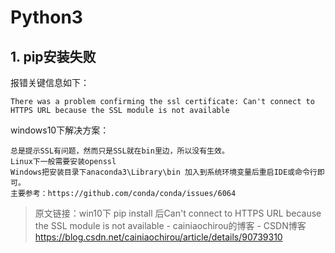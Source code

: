 # Python3

## 1. pip安装失败

报错关键信息如下：

```
There was a problem confirming the ssl certificate: Can't connect to HTTPS URL because the SSL module is not available
```

windows10下解决方案：

```
总是提示SSL有问题，然而只是SSL就在bin里边，所以没有生效。
Linux下一般需要安装openssl
Windows把安装目录下anaconda3\Library\bin 加入到系统环境变量后重启IDE或命令行即可。
主要参考：https://github.com/conda/conda/issues/6064
```

> 原文链接：win10下 pip install 后Can't connect to HTTPS URL because the SSL module is not available - cainiaochirou的博客 - CSDN博客  https://blog.csdn.net/cainiaochirou/article/details/90739310